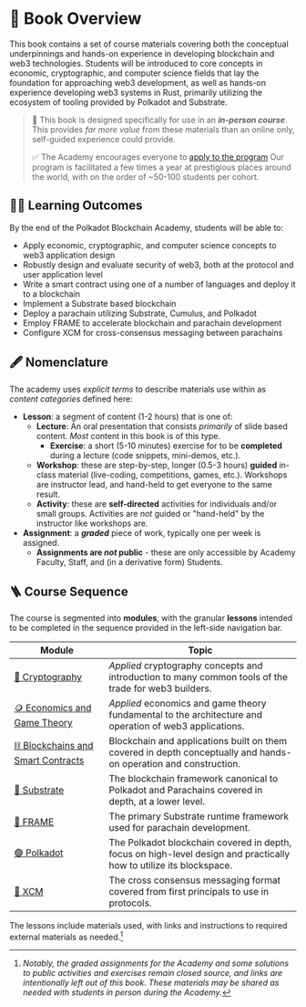 # 📒 Book Overview

This book contains a set of course materials covering both the conceptual underpinnings and hands-on experience in developing blockchain and web3 technologies.
Students will be introduced to core concepts in economic, cryptographic, and computer science fields that lay the foundation for approaching web3 development, as well as hands-on experience developing web3 systems in Rust, primarily utilizing the ecosystem of tooling provided by Polkadot and Substrate.

> 🙋 This book is designed specifically for use in an **_in-person course_**.
> This provides _far more value_ from these materials than an online only, self-guided experience could provide.
>
> ✅ The Academy encourages everyone to [apply to the program](https://dot.li/pba-github)
> Our program is facilitated a few times a year at prestigious places around the world, with on the order of ~50-100 students per cohort.

## 👨‍🎓 Learning Outcomes

By the end of the Polkadot Blockchain Academy, students will be able to:

- Apply economic, cryptographic, and computer science concepts to web3 application design
- Robustly design and evaluate security of web3, both at the protocol and user application level
- Write a smart contract using one of a number of languages and deploy it to a blockchain
- Implement a Substrate based blockchain
- Deploy a parachain utilizing Substrate, Cumulus, and Polkadot
- Employ FRAME to accelerate blockchain and parachain development
- Configure XCM for cross-consensus messaging between parachains

## 🖋️ Nomenclature

The academy uses _explicit terms_ to describe materials use within as _content categories_ defined here:

- **Lesson**: a segment of content (1-2 hours) that is one of:
  - **Lecture**: An oral presentation that consists _primarily_ of slide based content.
    _Most_ content in this book is of this type.
    - **Exercise**: a short (5-10 minutes) exercise for to be **completed** during a lecture (code snippets, mini-demos, etc.).
  - **Workshop**: these are step-by-step, longer (0.5-3 hours) **guided** in-class material (live-coding, competitions, games, etc.).
    Workshops are instructor lead, and hand-held to get everyone to the same result.
  - **Activity**: these are **self-directed** activities for individuals and/or small groups.
    Activities are _not_ guided or "hand-held" by the instructor like workshops are.
- **Assignment**: a **_graded_** piece of work, typically one per week is assigned.
  - **Assignments are _not_ public** - these are only accessible by Academy Faculty, Staff, and (in a derivative form) Students.

## 🪜 Course Sequence

The course is segmented into **modules**, with the granular **lessons** intended to be completed in the sequence provided in the left-side navigation bar.

<!-- prettier-ignore-start -->

| Module                                                        | Topic                                                                                                                |
| ------------------------------------------------------------- | -------------------------------------------------------------------------------------------------------------------- |
| [🔐 Cryptography](./cryptography/)                            | _Applied_ cryptography concepts and introduction to many common tools of the trade for web3 builders.                |
| [🪙 Economics and Game Theory](./economics/)                  | _Applied_ economics and game theory fundamental to the architecture and operation of web3 applications.              |
| [⛓️ Blockchains and Smart Contracts](./blockchain-contracts/) | Blockchain and applications built on them covered in depth conceptually and hands-on operation and construction.     |
| [🧬 Substrate](./substrate/)                                  | The blockchain framework canonical to Polkadot and Parachains covered in depth, at a lower level.                    |
| [🧱 FRAME](./frame/)                                          | The primary Substrate runtime framework used for parachain development.                                              |
| [🟣 Polkadot](./polkadot/)                                    | The Polkadot blockchain covered in depth, focus on high-level design and practically how to utilize its blockspace. |
| [💱 XCM](./xcm/)                                              | The cross consensus messaging format covered from first principals to use in protocols.                              |

<!-- prettier-ignore-end -->

The lessons include materials used, with links and instructions to required external materials as needed.[^except]

[^except]: _Notably, the graded assignments for the Academy and some solutions to public activities and exercises remain closed source, and links are intentionally left out of this book. These materials may be shared as needed with students in person during the Academy._

<!-- FIXME once https://github.com/rust-lang/mdBook/issues/2169#issue-1856015876 is fixed upstream, update to get right behavior for footers! -->
